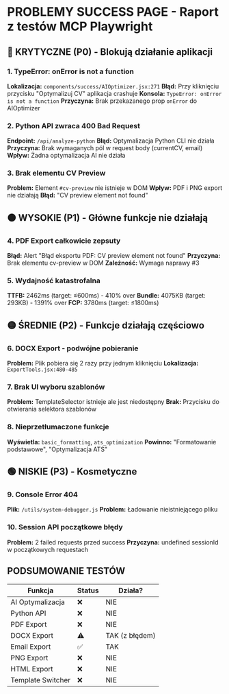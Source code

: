 # PROBLEMY SUCCESS PAGE - Raport z testów MCP Playwright

## 🔴 KRYTYCZNE (P0) - Blokują działanie aplikacji

### 1. TypeError: onError is not a function
**Lokalizacja:** `components/success/AIOptimizer.jsx:271`
**Błąd:** Przy kliknięciu przycisku "Optymalizuj CV" aplikacja crashuje
**Konsola:** `TypeError: onError is not a function`
**Przyczyna:** Brak przekazanego prop `onError` do AIOptimizer

### 2. Python API zwraca 400 Bad Request
**Endpoint:** `/api/analyze-python`
**Błąd:** Optymalizacja Python CLI nie działa
**Przyczyna:** Brak wymaganych pól w request body (currentCV, email)
**Wpływ:** Żadna optymalizacja AI nie działa

### 3. Brak elementu CV Preview
**Problem:** Element `#cv-preview` nie istnieje w DOM
**Wpływ:** PDF i PNG export nie działają
**Błąd:** "CV preview element not found"

## 🟠 WYSOKIE (P1) - Główne funkcje nie działają

### 4. PDF Export całkowicie zepsuty
**Błąd:** Alert "Błąd eksportu PDF: CV preview element not found"
**Przyczyna:** Brak elementu cv-preview w DOM
**Zależność:** Wymaga naprawy #3

### 5. Wydajność katastrofalna
**TTFB:** 2462ms (target: ≤600ms) - 410% over
**Bundle:** 4075KB (target: 293KB) - 1391% over
**FCP:** 3780ms (target: ≤1800ms)

## 🟡 ŚREDNIE (P2) - Funkcje działają częściowo

### 6. DOCX Export - podwójne pobieranie
**Problem:** Plik pobiera się 2 razy przy jednym kliknięciu
**Lokalizacja:** `ExportTools.jsx:480-485`

### 7. Brak UI wyboru szablonów
**Problem:** TemplateSelector istnieje ale jest niedostępny
**Brak:** Przycisku do otwierania selektora szablonów

### 8. Nieprzetłumaczone funkcje
**Wyświetla:** `basic_formatting`, `ats_optimization`
**Powinno:** "Formatowanie podstawowe", "Optymalizacja ATS"

## 🟢 NISKIE (P3) - Kosmetyczne

### 9. Console Error 404
**Plik:** `/utils/system-debugger.js`
**Problem:** Ładowanie nieistniejącego pliku

### 10. Session API początkowe błędy
**Problem:** 2 failed requests przed success
**Przyczyna:** undefined sessionId w początkowych requestach

## PODSUMOWANIE TESTÓW

| Funkcja | Status | Działa? |
|---------|--------|---------|
| AI Optymalizacja | ❌ | NIE |
| Python API | ❌ | NIE |
| PDF Export | ❌ | NIE |
| DOCX Export | ⚠️ | TAK (z błędem) |
| Email Export | ✅ | TAK |
| PNG Export | ❌ | NIE |
| HTML Export | ❌ | NIE |
| Template Switcher | ❌ | NIE |
